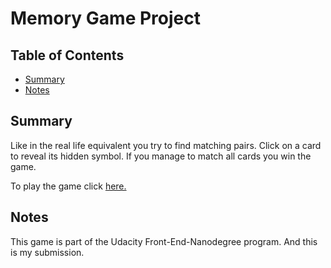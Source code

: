 # Memory Game Project

## Table of Contents

* [Summary](#Summary)
* [Notes](#Notes)

## Summary

Like in the real life equivalent you try to find matching pairs. Click on a card to reveal its hidden symbol. If you manage to match all cards you win the game.

To play the game click [here.](https://lucahuettner.github.io/fend-project-memory-game/)

## Notes

This game is part of the Udacity Front-End-Nanodegree program. And this is my submission.
